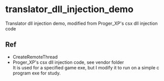 # translator_dll_injection_demo  
Translator dll injection demo, modified from Proger_XP's csx dll injection code    

## Ref  
* CreateRemoteThread   
* Proger_XP's csx dll injection code, see vendor folder    
It is used for a specified game exe, but I modify it to run on a simple c program exe for study.      
